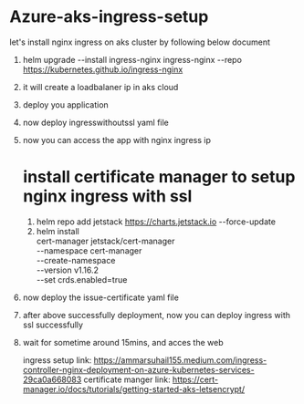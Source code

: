 # Azure-aks-ingress-setup

let's install nginx ingress on aks cluster by following below document

1. helm upgrade --install ingress-nginx ingress-nginx --repo https://kubernetes.github.io/ingress-nginx
2. it will create a loadbalaner ip in aks cloud
3. deploy you application
4. now deploy ingresswithoutssl yaml file
5. now you can access the app with nginx ingress ip

   # install certificate manager to setup nginx ingress with ssl

   1. helm repo add jetstack https://charts.jetstack.io --force-update
   2. helm install \
  cert-manager jetstack/cert-manager \
  --namespace cert-manager \
  --create-namespace \
  --version v1.16.2 \
  --set crds.enabled=true
3. now deploy the issue-certificate yaml file
4. after above successfully deployment, now you can deploy ingress with ssl successfully
5. wait for sometime around 15mins, and acces the web

   ingress setup link: https://ammarsuhail155.medium.com/ingress-controller-nginx-deployment-on-azure-kubernetes-services-29ca0a668083
   certificate manger link: https://cert-manager.io/docs/tutorials/getting-started-aks-letsencrypt/
